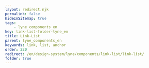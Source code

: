```yaml
---
layout: redirect.njk
permalink: false
hideInSitemap: true
tags: 
    - lyne_components_en
key: link-list-folder-lyne_en
title: Link-List
parent: lyne_components_en
keywords: link, list, anchor
order: 220
redirect: /en/design-system/lyne/components/link-list/link-list/
folder: true
---
```

